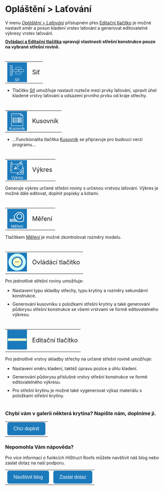 # Opláštění > Laťování

V menu <u><i>Opláštění > Laťování</i></u> přístupném přes <u>Editační tlačítko</u> je možné nastavit směr a posun kladení vrstev laťování a generovat editovatelné výkresy vrstev laťování.

<b><u>Ovládací a Editační tlačítka</u> upravují vlastnosti střešní konstrukce pouze na vybrané střešní rovině.</b>
<style>
h2{
  border-bottom: none;
  margin-top: 10px;
  margin-bottom: 0px;
}
p{
  border-bottom: none;
  margin-top: 10px;
  margin-bottom: 10px;
}
</style>

#
<table>
  <tr>
    <td>
      <div style="position: relative; width: 64px; height: 64px;">
        <img src="img/TilingEditIcon64x64.png" alt="TilingEditIcon64x64.png" width="64" height="64">
      <div style="position: absolute; bottom: 0; width: 100%; background: none; color: white; font-size: 12px; text-align: center;">
      Síť
      </div>
      </div>
    </td>
    <td style="vertical-align: middle; font-size: 20px;">
      Síť
    </td>
  </tr>
</table>

* Tlačítko <u>Síť</u> umožňuje nastavit rozteče mezi prvky laťování, upravit úhel kladené vrstvy laťování a odsazení prvního prvku od kraje střechy.

#
<table>
  <tr>
    <td>
      <div style="position: relative; width: 64px; height: 64px;">
        <img src="img/BomIcon64x64.png" alt="BomIcon64x64.png" width="64" height="64">
      <div style="position: absolute; bottom: 0; width: 100%; background: none; color: white; font-size: 12px; text-align: center;">
      Kusovník
      </div>
      </div>
    </td>
    <td style="vertical-align: middle; font-size: 20px;">
      Kusovník
    </td>
  </tr>
</table>

* ...Funckionalita tlačítka <u>Kusovník</u> se připravuje pro budoucí verzi programu...

#
<table>
  <tr>
    <td>
      <div style="position: relative; width: 64px; height: 64px;">
        <img src="img/MainDrawings64x64.png" alt="MainDrawings64x64.png" width="64" height="64">
      <div style="position: absolute; bottom: 0; width: 100%; background: none; color: white; font-size: 12px; text-align: center;">
      Výkres
      </div>
      </div>
    </td>
    <td style="vertical-align: middle; font-size: 20px;">
      Výkres
    </td>
  </tr>
</table>

Generuje výkres určené střešní roviny s určenou vrstvou laťování. Výkres je možné dále editovat, doplnit popisky a kótami.

#
<table>
  <tr>
    <td>
      <div style="position: relative; width: 64px; height: 64px;">
        <img src="img/TapeMeasureIcon64x64.png" alt="TapeMeasureIcon64x64.png" width="64" height="64">
      <div style="position: absolute; bottom: 0; width: 100%; background: none; color: white; font-size: 12px; text-align: center;">
      Měření
      </div>
      </div>
    </td>
    <td style="vertical-align: middle; font-size: 20px;">
      Měření
    </td>
  </tr>
</table>

Tlačítkem <u>Měření</u> je možné zkontrolovat rozměry modelu.

#
<table>
  <tr>
    <td><img src="img/ControlButton.png" alt="ControlButton.png" width="64"></td>
    <td style="vertical-align: middle; font-size: 20px;">Ovládácí tlačítko</td>
  </tr> 
  </table>

Pro jednotlivé střešní roviny umožňuje:
- Nastavení typu skladby střechy, typu krytiny a rozměry sekundární konstrukce. 

- Generování kusovníku s položkami střešní krytiny a také generování půdorysu střešní konstrukce se všemi vrstvami ve formě editovatelného výkresu.
#
<table>
  <tr>
    <td><img src="img/EditButton.png" alt="EditButton.png" width="64"></td>
    <td style="vertical-align: middle; font-size: 20px;">Editační tlačítko</td>
  </tr> 
  </table>

Pro jednotlivé vrstvy skladby střechy na určené střešní rovině umožňuje:

- Nastavení směru kladení, taktéž úpravu pozice a úhlu kladení.

- Generování půdorysu příslušné vrstvy střešní konstrukce ve formě editovatelného výkresu.

- Pro střešní krytinu je možné také vygenerovat výkaz materiálu s položkami střešní krytiny.
#

<style>
    .btn {
      margin-top: 0px;
      padding: 12px 20px;
      background-color: rgb(27,122,187);
      color: white;
      border: none;
      border-radius: 6px;
      cursor: pointer;
      font-size: 16px;
    }
    .btn:hover {
      background-color: rgb(20,90,140);
</style>

### Chybí vám v galerii některá krytina? Napište nám, doplníme ji.
<table>
  <tr>
    <td>
      <a href="mailto:jiri.podval@histruct.com?subject=Dotaz na HiStruct konfigurátor budov">
        <button class="btn">
        Chci doplnit
        </button>
      </a>
    </td>
  </tr>
</table>

### Nepomohla Vám nápověda?
Pro více informací o funkcích HiStruct Roofs můžete navštívit náš blog nebo zaslat dotaz na naší podporu. 
<table>
  <tr>
    <td>
      <a href="https://docs.histruct.com/cs/"> 
        <button class="btn">
        Navštívit blog
        </button>
      </a>
    </td>
    <td>
      <a href="mailto:support@histruct.com?subject=Dotaz na Support HiStruct">
         <button class="btn">
         Zaslat dotaz
         </button>
      </a>
    </td>
  </tr>
</table>
